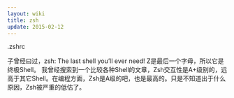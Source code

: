 ```yaml
---
layout: wiki
title: zsh
update: 2015-02-12
---
```


.zshrc

子曾经曰过，zsh: The last shell you’ll ever need! Z是最后一个字母，所以它是终极Shell。 
我曾经搜索到一个比较各种Shell的文章，Zsh交互性是A+级别的，远高于其它Shell。在编程方面，Zsh是A级的吧，也是最高的。只是不知道出于什么原因，Zsh被严重的低估了。
